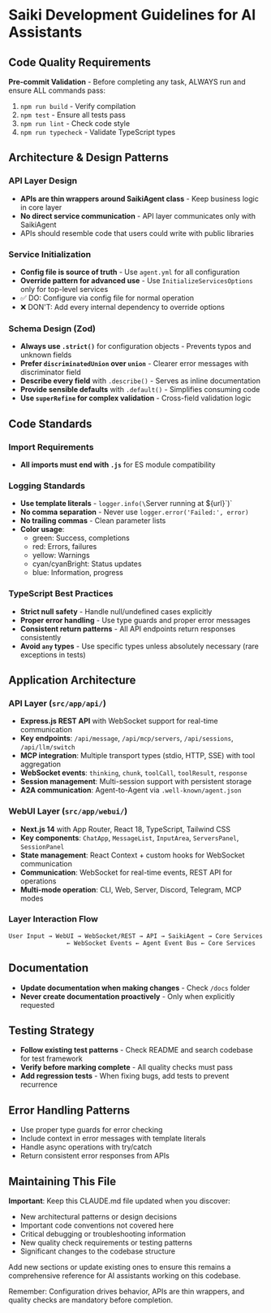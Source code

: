 # Saiki Development Guidelines for AI Assistants

## Code Quality Requirements

**Pre-commit Validation** - Before completing any task, ALWAYS run and ensure ALL commands pass:
1. `npm run build` - Verify compilation
2. `npm test` - Ensure all tests pass  
3. `npm run lint` - Check code style
4. `npm run typecheck` - Validate TypeScript types

## Architecture & Design Patterns

### API Layer Design
- **APIs are thin wrappers around SaikiAgent class** - Keep business logic in core layer
- **No direct service communication** - API layer communicates only with SaikiAgent
- APIs should resemble code that users could write with public libraries

### Service Initialization
- **Config file is source of truth** - Use `agent.yml` for all configuration
- **Override pattern for advanced use** - Use `InitializeServicesOptions` only for top-level services
- ✅ DO: Configure via config file for normal operation
- ❌ DON'T: Add every internal dependency to override options

### Schema Design (Zod)
- **Always use `.strict()`** for configuration objects - Prevents typos and unknown fields
- **Prefer `discriminatedUnion` over `union`** - Clearer error messages with discriminator field
- **Describe every field** with `.describe()` - Serves as inline documentation
- **Provide sensible defaults** with `.default()` - Simplifies consuming code
- **Use `superRefine` for complex validation** - Cross-field validation logic

## Code Standards

### Import Requirements
- **All imports must end with `.js`** for ES module compatibility

### Logging Standards
- **Use template literals** - `logger.info(\`Server running at \${url}\`)`
- **No comma separation** - Never use `logger.error('Failed:', error)`
- **No trailing commas** - Clean parameter lists
- **Color usage**:
  - green: Success, completions
  - red: Errors, failures
  - yellow: Warnings
  - cyan/cyanBright: Status updates
  - blue: Information, progress

### TypeScript Best Practices
- **Strict null safety** - Handle null/undefined cases explicitly
- **Proper error handling** - Use type guards and proper error messages
- **Consistent return patterns** - All API endpoints return responses consistently
- **Avoid `any` types** - Use specific types unless absolutely necessary (rare exceptions in tests)

## Application Architecture

### API Layer (`src/app/api/`)
- **Express.js REST API** with WebSocket support for real-time communication
- **Key endpoints**: `/api/message`, `/api/mcp/servers`, `/api/sessions`, `/api/llm/switch`
- **MCP integration**: Multiple transport types (stdio, HTTP, SSE) with tool aggregation
- **WebSocket events**: `thinking`, `chunk`, `toolCall`, `toolResult`, `response`
- **Session management**: Multi-session support with persistent storage
- **A2A communication**: Agent-to-Agent via `.well-known/agent.json`

### WebUI Layer (`src/app/webui/`)
- **Next.js 14** with App Router, React 18, TypeScript, Tailwind CSS
- **Key components**: `ChatApp`, `MessageList`, `InputArea`, `ServersPanel`, `SessionPanel`
- **State management**: React Context + custom hooks for WebSocket communication
- **Communication**: WebSocket for real-time events, REST API for operations
- **Multi-mode operation**: CLI, Web, Server, Discord, Telegram, MCP modes

### Layer Interaction Flow
```
User Input → WebUI → WebSocket/REST → API → SaikiAgent → Core Services
                ← WebSocket Events ← Agent Event Bus ← Core Services
```

## Documentation
- **Update documentation when making changes** - Check `/docs` folder
- **Never create documentation proactively** - Only when explicitly requested

## Testing Strategy
- **Follow existing test patterns** - Check README and search codebase for test framework
- **Verify before marking complete** - All quality checks must pass
- **Add regression tests** - When fixing bugs, add tests to prevent recurrence

## Error Handling Patterns
- Use proper type guards for error checking
- Include context in error messages with template literals
- Handle async operations with try/catch
- Return consistent error responses from APIs

## Maintaining This File
**Important**: Keep this CLAUDE.md file updated when you discover:
- New architectural patterns or design decisions
- Important code conventions not covered here
- Critical debugging or troubleshooting information
- New quality check requirements or testing patterns
- Significant changes to the codebase structure

Add new sections or update existing ones to ensure this remains a comprehensive reference for AI assistants working on this codebase.

Remember: Configuration drives behavior, APIs are thin wrappers, and quality checks are mandatory before completion.